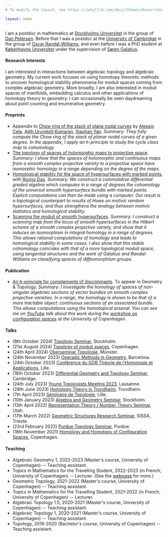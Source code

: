 ```yaml
---
# To modify the layout, see https://jekyllrb.com/docs/themes/#overriding-theme-defaults

layout: home
---
```


I am a postdoc in mathematics at [Stockholms Universitet](https://www.su.se/department-of-mathematics/) in the group of [Dan Petersen](https://sites.google.com/site/danpetersenmath/). Before that I was a postdoc at the [University of Cambridge](https://www.dpmms.cam.ac.uk/) in the group of [Oscar Randal-Williams](https://www.dpmms.cam.ac.uk/~or257/), and even before I was a PhD student at [Københavns Universitet](https://geotop.math.ku.dk/) under the supervision of [Søren Galatius](https://sorengalatius.com/).

#### **Research Interests**
I am interested in interactions between algebraic topology and algebraic geometry. My current work focuses on using homotopy theoretic methods to uncover homological stability phenomena for moduli spaces coming from complex algebraic geometry. More broadly, I am also interested in moduli spaces of manifolds, embedding calculus and other applications of homotopy theory to geometry. I can occasionally be seen daydreaming about point counting and enumerative geometry.
 

#### **Preprints**

* Appendix to [Chow ring of the stack of plane nodal curves](https://arxiv.org/abs/2405.11943) by [Alessio Cela](https://people.math.ethz.ch/~alcela/), [Ajith Urundolil Kumaran](https://sites.google.com/view/ajithukumaran/home), [Xiaohan Yan](https://math.berkeley.edu/~xiaohan/). *Summary: They fully compute the Chow ring of the stack of planar nodal curves of a given degree. In the appendix, I apply an h-principle to study the cycle class map to cohomology.*
* [The topology of spaces of holomorphic maps to projective space](https://arxiv.org/abs/2402.05500). *Summary: I show that the spaces of holomorphic and continuous maps from a smooth complex projective variety to a projective space have isomorphic homology in a range depending on the degree of the maps.*
* [Homological stability for the space of hypersurfaces with marked points](https://arxiv.org/abs/2312.03355), with [Ronno Das](https://ronnod.as/). *Summary: We construct a commutative differential graded algebra which computes in a range of degrees the cohomology of the universal smooth hypersurface bundle with marked points. Explicit computations can then be made using a computer. Our result is a topological counterpart to results of Howe on motivic random hypersurfaces, and thus strengthens the analogy between motivic statistics and homological stability.*
* [Scanning the moduli of smooth hypersurfaces](https://arxiv.org/abs/2311.07560). *Summary: I construct a scanning map from the locus of smooth hypersurfaces in the Hilbert scheme of a smooth complex projective variety, and show that it induces an isomorphism in integral homology in a range of degrees. This allows rational computations of homology and leads to homological stability in some cases. I also show that this stable cohomology coincides with that of a more topological moduli space, using tangential structures and the work of Galatius and Randal-Williams on classifying spaces of diffeomorphism groups.*


#### **Publication**

* [An h-principle for complements of discriminants](https://arxiv.org/abs/2112.00326). To appear in Geometry & Topology. *Summary: I investigate the homology of spaces of non-singular algebraic sections of vector bundles on smooth complex projective varieties. In a range, the homology is shown to be that of a more tractable object: continuous sections of an associated bundle. This allows computations using the homotopical arsenal. You can see me on [YouTube](https://www.youtube.com/watch?v=y-IGGlVkj0k) talk about this work during the [workshop on configuration spaces](https://www.math.ku.dk/english/calendar/events/hhcs/) at the University of Copenhagen.*


#### **Talks**

* (8th October 2024) [Topology Seminar](https://www.math-stockholm.se/en/kalender/alexis-aumonier-topology-of-spaces-of-holomorphic-maps-to-projective-space-1.1359144), Stockholm.
* (21st August 2024) [Topology of moduli spaces](https://www.math.ku.dk/english/calendar/events/topology-of-moduli-spaces/), Copenhagen.
* (24th April 2024) [Oberseminar Topologie](https://www.uni-muenster.de/Topologie/en/researchseminars/ostoposs24.html), Münster.
* (24th November 2023) [Operadic Methods in Geometry](https://geoffroy.horel.org/OMG.html), Barcelona.
* (24th October 2023) [Conférence du GDR Théorie de l'Homotopie et Applications](https://indico.math.cnrs.fr/event/9770/page/702-programme-scientifique), Lille.
* (18th October 2023) [Differential Geometry and Topology Seminar](http://talks.cam.ac.uk/talk/index/207082), Cambridge.
* (24th July 2023) [Young Topologists Meeting 2023](https://ytm2023.epfl.ch/), Lausanne.
* (28th June 2023) [Homotopy Theory in Trondheim](https://folk.ntnu.no/runegha/htpyintrd.html), Trondheim.
* (7th April 2023) [Séminaire de Topologie](https://math.univ-lille.fr/detail-event/tba-alexis-aumonier), Lille.
* (10th January 2023) [Algebra and Geometry Seminar](https://www.math-stockholm.se/en/kalender/alexis-aumonier-moduli-of-embedded-hypersurfaces-1.1217940?date=2023-01-10&orgdate=2023-01-08&length=1&orglength=0), Stockholm.
* (13th April 2022) [Representation Theory / Number Theory Seminar](https://www.math.utah.edu/~bakic/seminar.html), Utah.
* (17th March 2022) [Geometric Structures Research Seminar](https://sites.google.com/view/geometric-structures/), SISSA, Trieste.
* (23rd February 2022) [Purdue Topology Seminar](https://sites.google.com/view/purduetopologyseminar/home), Purdue.
* (18th November 2021) [Homology and Homotopy of Configuration Spaces](https://www.math.ku.dk/english/calendar/events/hhcs/), Copenhagen.


#### **Teaching**

* Algebraic Geometry 1, 2022-2023 (Master's course, University of Copenhagen) -- Teaching assistant. 
* Topics in Mathematics for the Travelling Student, 2022-2023 (in French, University of Copenhagen) -- Lecturer. (See the [webpage](https://www.math.ku.dk/uddannelser/for-the-traveling-student/) for more.)
* Geometric Topology, 2021-2022 (Master's course, University of Copenhagen) -- Teaching assistant.
* Topics in Mathematics for the Travelling Student, 2021-2022 (in French, University of Copenhagen) -- Lecturer.
* Algebraic Topology 1.5, 2020-2021 (Master's course, University of Copenhagen) -- Teaching assistant.  
* Algebraic Topology 1, 2020-2021 (Master's course, University of Copenhagen) -- Teaching assistant.  
* Topology, 2019-2020 (Bachelor's course, University of Copenhagen) -- Teaching assistant.  
